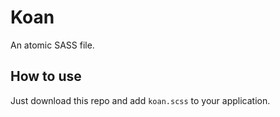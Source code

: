 # Koan

An atomic SASS file.

## How to use

Just download this repo and add `koan.scss` to your application.